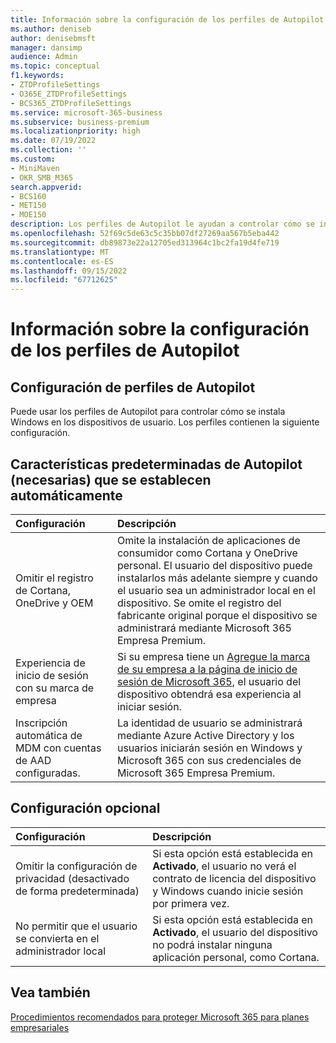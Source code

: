 ```yaml
---
title: Información sobre la configuración de los perfiles de Autopilot
ms.author: deniseb
author: denisebmsft
manager: dansimp
audience: Admin
ms.topic: conceptual
f1.keywords:
- ZTDProfileSettings
- O365E_ZTDProfileSettings
- BCS365_ZTDProfileSettings
ms.service: microsoft-365-business
ms.subservice: business-premium
ms.localizationpriority: high
ms.date: 07/19/2022
ms.collection: ''
ms.custom:
- MiniMaven
- OKR_SMB_M365
search.appverid:
- BCS160
- MET150
- MOE150
description: Los perfiles de Autopilot le ayudan a controlar cómo se instala Windows en los dispositivos de usuario. Los perfiles contienen opciones predeterminadas y opcionales, como omitir la instalación de Cortana.
ms.openlocfilehash: 52f69c5de63c5c35bb07df27269aa567b5eba442
ms.sourcegitcommit: db89873e22a12705ed313964c1bc2fa19d4fe719
ms.translationtype: MT
ms.contentlocale: es-ES
ms.lasthandoff: 09/15/2022
ms.locfileid: "67712625"
---
```

# <a name="about-autopilot-profile-settings"></a>Información sobre la configuración de los perfiles de Autopilot

## <a name="autopilot-profile-settings"></a>Configuración de perfiles de Autopilot

Puede usar los perfiles de Autopilot para controlar cómo se instala Windows en los dispositivos de usuario. Los perfiles contienen la siguiente configuración.
  
## <a name="autopilot-default-features-required-that-are-set-automatically"></a>Características predeterminadas de Autopilot (necesarias) que se establecen automáticamente
  
| Configuración | Descripción |
|:-----|:-----|
|Omitir el registro de Cortana, OneDrive y OEM  |Omite la instalación de aplicaciones de consumidor como Cortana y OneDrive personal. El usuario del dispositivo puede instalarlos más adelante siempre y cuando el usuario sea un administrador local en el dispositivo. Se omite el registro del fabricante original porque el dispositivo se administrará mediante Microsoft 365 Empresa Premium.  |
|Experiencia de inicio de sesión con su marca de empresa  |Si su empresa tiene un [Agregue la marca de su empresa a la página de inicio de sesión de Microsoft 365](../admin/setup/customize-sign-in-page.md), el usuario del dispositivo obtendrá esa experiencia al iniciar sesión.  |
|Inscripción automática de MDM con cuentas de AAD configuradas.  |La identidad de usuario se administrará mediante Azure Active Directory y los usuarios iniciarán sesión en Windows y Microsoft 365 con sus credenciales de Microsoft 365 Empresa Premium.  |

## <a name="optional-settings"></a>Configuración opcional
  
| Configuración | Descripción |
|:-----|:-----|
|Omitir la configuración de privacidad (desactivado de forma predeterminada)  |Si esta opción está establecida en **Activado**, el usuario no verá el contrato de licencia del dispositivo y Windows cuando inicie sesión por primera vez.  |
|No permitir que el usuario se convierta en el administrador local  |Si esta opción está establecida en **Activado**, el usuario del dispositivo no podrá instalar ninguna aplicación personal, como Cortana.|

## <a name="see-also"></a>Vea también

[Procedimientos recomendados para proteger Microsoft 365 para planes empresariales](../admin/security-and-compliance/secure-your-business-data.md)